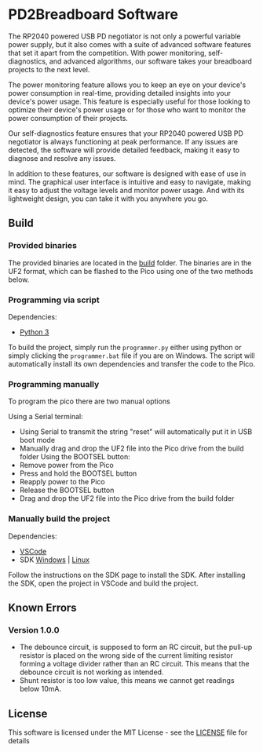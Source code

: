 # PD2Breadboard Software
The RP2040 powered USB PD negotiator is not only a powerful variable power supply, but it also comes with a suite of advanced software features that set it apart from the competition. With power monitoring, self-diagnostics, and advanced algorithms, our software takes your breadboard projects to the next level.


The power monitoring feature allows you to keep an eye on your device's power consumption in real-time, providing detailed insights into your device's power usage. This feature is especially useful for those looking to optimize their device's power usage or for those who want to monitor the power consumption of their projects.


Our self-diagnostics feature ensures that your RP2040 powered USB PD negotiator is always functioning at peak performance. If any issues are detected, the software will provide detailed feedback, making it easy to diagnose and resolve any issues.


In addition to these features, our software is designed with ease of use in mind. The graphical user interface is intuitive and easy to navigate, making it easy to adjust the voltage levels and monitor power usage. And with its lightweight design, you can take it with you anywhere you go.



## Build
### Provided binaries
The provided binaries are located in the [build](build/) folder. The binaries are in the UF2 format, which can be flashed to the Pico using one of the two methods below.

### Programming via script
Dependencies:
* [Python 3](https://www.python.org/downloads/)

To build the project, simply run the `programmer.py` either using python or simply clicking the `programmer.bat` file if you are on Windows. The script will automatically install its own dependencies and transfer the code to the Pico.

### Programming manually
To program the pico there are two manual options

Using a Serial terminal:
* Using Serial to transmit the string "reset" will automatically put it in USB boot mode
* Manually drag and drop the UF2 file into the Pico drive from the build folder
Using the BOOTSEL button:
* Remove power from the Pico
* Press and hold the BOOTSEL button
* Reapply power to the Pico
* Release the BOOTSEL button
* Drag and drop the UF2 file into the Pico drive from the build folder

### Manually build the project
Dependencies:
* [VSCode](https://code.visualstudio.com/download)
* SDK [Windows](https://github.com/raspberrypi/pico-setup-windows/releases/latest/download/pico-setup-windows-x64-standalone.exe) | [Linux](https://github.com/raspberrypi/pico-sdk)

Follow the instructions on the SDK page to install the SDK. After installing the SDK, open the project in VSCode and build the project.

## Known Errors
### Version 1.0.0
* The debounce circuit, is supposed to form an RC circuit, but the pull-up resistor is placed on the wrong side of the current limiting resistor forming a voltage divider rather than an RC circuit. This means that the debounce circuit is not working as intended.
* Shunt resistor is too low value, this means we cannot get readings below 10mA. 

## License
This software is licensed under the MIT License - see the [LICENSE](LICENSE) file for details